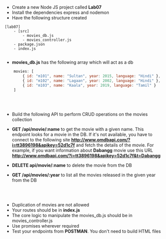 * Create a new Node JS project called __Lab07__
* Install the dependencies express and nodemon
* Have the following structure created

```
[lab07]
	- [src]
		- movies_db.js
		- movies_controller.js
	- package.json
	- index.js
	
```

* __movies_db.js__ has the following array which will act as a db

``` javascript
	movies: [ 
		{ id: "m101", name: "Sultan", year: 2015, language: "Hindi" },
		{ id: "m102", name: "Lagaan", year: 2002, language: "Hindi" },
		{ id: "m103", name: "Kaala", year: 2019, language: "Tamil" }
	]	
```

<br/> <br/>

* Build the following API to perform CRUD operations on the movies collection

* __GET /api/movie/:name__ to get the movie with a given name. This endpoint looks for a movie in the DB. If it's not available, you have to connect to the following site __**http://www.omdbapi.com/?i=tt3896198&apikey=52d1c7f**__ and fetch the details of the movie. For example, if you want information about __Dabangg__ movie use this URL __http://www.omdbapi.com/?i=tt3896198&apikey=52d1c7f&t=Dabangg__
* __DELETE api/movie/:name__ to delete the movie from the DB
* __GET /api/movies/:year__ to list all the movies released in the given year from the DB

<br/><br/>

* Duplication of movies are not allowed
* Your routes should be in __index.js__
* The core logic to manipulate the movies_db.js should be in movies_controller.js
* Use promises wherever required
* Test your endpoints from __POSTMAN__. You don't need to build HTML files

